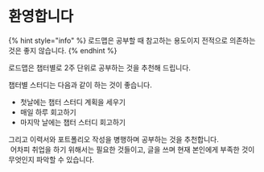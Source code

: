# 환영합니다

{% hint style="info" %}
로드맵은 공부할 때 참고하는 용도이지 전적으로 의존하는 것은 좋지 않습니다.
{% endhint %}

로드맵은 챕터별로 2주 단위로 공부하는 것을 추천해 드립니다.

챕터별 스터디는 다음과 같이 하는 것이 좋습니다.

* 첫날에는 챕터 스터디 계획을 세우기
* 매일 하루 회고하기
* 마지막 날에는 챕터 스터디 회고하기

그리고 이력서와 포트폴리오 작성을 병행하며 공부하는 것을 추천합니다.\
 어차피 취업을 하기 위해서는 필요한 것들이고, 글을 쓰며 현재 본인에게 부족한 것이 무엇인지 파악할 수 있습니다.
